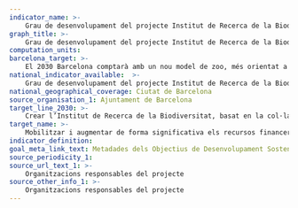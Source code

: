 ```yaml
---
indicator_name: >-
    Grau de desenvolupament del projecte Institut de Recerca de la Biodiversitat
graph_title: >-
    Grau de desenvolupament del projecte Institut de Recerca de la Biodiversitat
computation_units: 
barcelona_target: >-
    El 2030 Barcelona comptarà amb un nou model de zoo, més orientat a la preservació i difusió de la biodiversitat, i un Institut de Recerca de la biodiversitat 
national_indicator_available:  >-
    Grau de desenvolupament del projecte Institut de Recerca de la Biodiversitat
national_geographical_coverage: Ciutat de Barcelona 
source_organisation_1: Ajuntament de Barcelona
target_line_2030: >-
    Crear l’Institut de Recerca de la Biodiversitat, basat en la col·laboració entre Zoo de Barcelona, universitats i centres d’investigació. Projecte realitzat
target_name: >-
    Mobilitzar i augmentar de forma significativa els recursos financers procedents de totes les fonts per tal de conservar i utilitzar de forma sostenible la biodiversitat i els ecosistemes
indicator_definition:
goal_meta_link_text: Metadades dels Objectius de Desenvolupament Sostenible de les Nacions Unides (pdf 894kB)
source_periodicity_1: 
source_url_text_1: >-
    Organitzacions responsables del projecte
source_other_info_1: >-
    Organitzacions responsables del projecte
---
```

